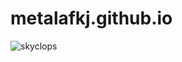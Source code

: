 # metalafkj.github.io

![skyclops](https://github.com/BCM-github/metalafkj.github.io/blob/fc3a7d65dcbb7225291ada9661deb2f59074cfb6/S2DR_skyclops.png)
